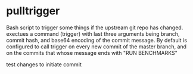 # pulltrigger
Bash script to trigger some things if the upstream git repo has changed. exectues a command (trigger) with last three arguments being branch, commit hash, and base64 encoding of the commit message. 
By default is configured to call trigger on every new commit of the master branch, and on the commits that whose message ends with "RUN BENCHMARKS"

test changes to initiate commit

